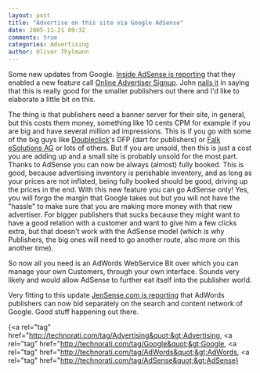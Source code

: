```yaml
---
layout: post
title: "Advertise on this site via Google AdSense"
date: 2005-11-21 09:32
comments: true
categories: Advertising
author: Oliver Thylmann
---
```







Some new updates from Google. [Inside AdSense is reporting](http://adsense.blogspot.com/2005/11/gain-more-advertisers-right-from-your.html) that they enabled a new feature call [Online Advertiser Signup](http://www.google.com/services/oasu/). John [nails it](http://battellemedia.com/archives/002050.php) in saying that this is really good for the smaller publishers out there and I'd like to elaborate a little bit on this.

The thing is that publishers need a banner server for their site, in general, but this costs them money, something like 10 cents CPM for example if you are big and have several million ad impressions. This is if you go with some of the big guys like [Doubleclick](http://www.doubleclick.net/)'s DFP (dart for publishers) or [Falk eSolutions AG](http://www.falk-ag.de/) or lots of others. But if you are unsold, then this is just a cost you are adding up and a small site is probably unsold for the most part. Thanks to AdSense you can now be always (almost) fully booked. This is good, because advertising inventory is perishable inventory, and as long as your prices are not inflated, being fully booked should be good, driving up the prices in the end. With this new feature you can go AdSense only! Yes, you will forgo the margin that Google takes out but you will not have the &quot;hassle&quot; to make sure that you are making more money with that new advertiser. For bigger publishers that sucks because they might want to have a good relation with a customer and want to give him a few clicks extra, but that doesn't work with the AdSense model (which is why Publishers, the big ones will need to go another route, also more on this another time).

So now all you need is an AdWords WebService Bit over which you can manage your own Customers, through your own interface. Sounds very likely and would allow AdSense to further eat itself into the publisher world.

Very fitting to this update [JenSense.com is reporting](http://www.jensense.com/archives/2005/11/separate_biddin.html) that AdWords publishers can now bid separately  on the search and content network of Google. Good stuff happening out there.

{&lt;a rel=&quot;tag&quot; href=&quot;http://technorati.com/tag/Advertising&quot;&gt;Advertising, &lt;a rel=&quot;tag&quot; href=&quot;http://technorati.com/tag/Google&quot;&gt;Google, &lt;a rel=&quot;tag&quot; href=&quot;http://technorati.com/tag/AdWords&quot;&gt;AdWords, &lt;a rel=&quot;tag&quot; href=&quot;http://technorati.com/tag/AdSense&quot;&gt;AdSense}


